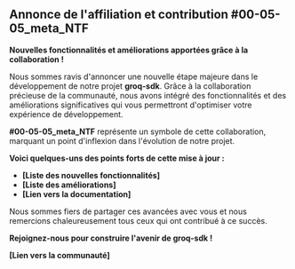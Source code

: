 ##  Annonce de l'affiliation et contribution  #00-05-05_meta_NTF

**Nouvelles fonctionnalités et améliorations apportées grâce à la collaboration !**

Nous sommes ravis d'annoncer une nouvelle étape majeure dans le développement de notre projet **groq-sdk**.  Grâce à la collaboration précieuse de la communauté, nous avons intégré des fonctionnalités et des améliorations significatives qui vous permettront d'optimiser votre expérience de développement. 

**#00-05-05_meta_NTF** représente un  symbole de cette collaboration, marquant un point d'inflexion dans l'évolution de notre projet.

**Voici quelques-uns des points forts de cette mise à jour :**

* **[Liste des nouvelles fonctionnalités]**
* **[Liste des améliorations]**
* **[Lien vers la documentation]**

Nous sommes fiers de partager ces avancées avec vous et nous remercions chaleureusement tous ceux qui ont contribué à ce succès.

**Rejoignez-nous pour construire l'avenir de groq-sdk !**

**[Lien vers la communauté]**


